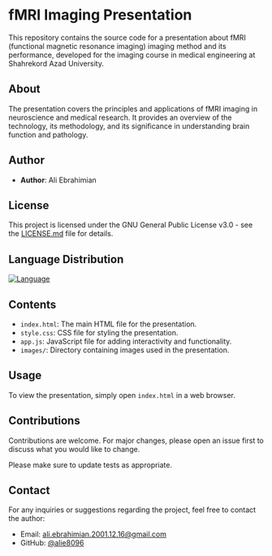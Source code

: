 # fMRI Imaging Presentation

This repository contains the source code for a presentation about fMRI (functional magnetic resonance imaging) imaging method and its performance, developed for the imaging course in medical engineering at Shahrekord Azad University.

## About

The presentation covers the principles and applications of fMRI imaging in neuroscience and medical research. It provides an overview of the technology, its methodology, and its significance in understanding brain function and pathology.

## Author

- **Author**: Ali Ebrahimian

## License

This project is licensed under the GNU General Public License v3.0 - see the [LICENSE.md](LICENSE) file for details.

<!-- ## Acknowledgements

Special thanks to [contributors](CONTRIBUTORS.md) who have contributed to this project. -->

## Language Distribution

[![Language](https://img.shields.io/github/languages/top/alie8096/fmri-immaging-course-presentation)](https://github.com/alie8096/fmri-immaging-course-presentation)


## Contents

- `index.html`: The main HTML file for the presentation.
- `style.css`: CSS file for styling the presentation.
- `app.js`: JavaScript file for adding interactivity and functionality.
- `images/`: Directory containing images used in the presentation.

## Usage

To view the presentation, simply open `index.html` in a web browser.

## Contributions

Contributions are welcome. For major changes, please open an issue first to discuss what you would like to change.

Please make sure to update tests as appropriate.

## Contact

For any inquiries or suggestions regarding the project, feel free to contact the author:

- Email: [ali.ebrahimian.2001.12.16@gmail.com](mailto:ali.ebrahimian.2001.12.16@gmail.com)
- GitHub: [@alie8096](https://github.com/@alie8096)
